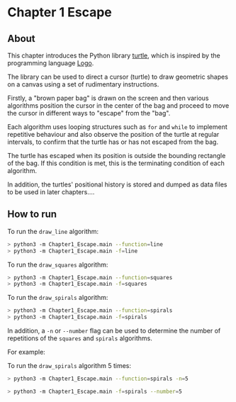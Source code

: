 # Chapter 1 Escape

## About

This chapter introduces the Python library [turtle](https://docs.python.org/3/library/turtle.html), which is inspired by the programming language [Logo](https://en.wikipedia.org/wiki/Logo_(programming_language)).

The library can be used to direct a cursor (turtle) to draw geometric shapes on a canvas using a set of rudimentary instructions.

Firstly, a "brown paper bag" is drawn on the screen and then various algorithms position the cursor in the center of the bag and proceed to move the cursor in different ways to "escape" from the "bag". 

Each algorithm uses looping structures such as `for` and `while` to implement repetitive behaviour and also observe the position of the turtle at regular intervals, to confirm that the turtle has or has not escaped from the bag. 

The turtle has escaped when its position is outside the bounding rectangle of the bag. If this condition is met, this is the terminating condition of each algorithm. 

In addition, the turtles' positional history is stored and dumped as data files to be used in later chapters....

## How to run 

To run the `draw_line` algorithm:
```bash
> python3 -m Chapter1_Escape.main --function=line
> python3 -m Chapter1_Escape.main -f=line
```

To run the `draw_squares` algorithm:
```bash
> python3 -m Chapter1_Escape.main --function=squares
> python3 -m Chapter1_Escape.main -f=squares
```

To run the `draw_spirals` algorithm:
```bash
> python3 -m Chapter1_Escape.main --function=spirals
> python3 -m Chapter1_Escape.main -f=spirals
```

In addition, a `-n` or `--number` flag can be used to determine the number of repetitions of the `squares` and `spirals` algorithms. 

For example:

To run the `draw_spirals` algorithm 5 times:
```bash
> python3 -m Chapter1_Escape.main --function=spirals -n=5
```

```bash
> python3 -m Chapter1_Escape.main -f=spirals --number=5
```


